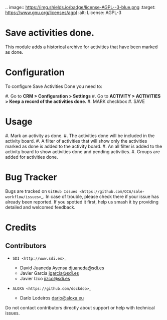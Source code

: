 
.. image:: https://img.shields.io/badge/license-AGPL--3-blue.png
   :target: https://www.gnu.org/licenses/agpl
   :alt: License: AGPL-3

Save activities done.
=====================

This module adds a historical archive for activities that have been marked as done.


Configuration
=============

To configure Save Activities Done you need to:

#. Go to **CRM > Configuration > Settings**
#. Go to **ACTIVITY > ACTIVITIES > Keep a record of the activities done.**
#. MARK checkbox
#. SAVE


Usage
=====

#. Mark an activity as done.
#. The activities done will be included in the activity board.
#. A filter of activities that will show only the activities marked as done is added to the activity board.
#. An all filter is added to the activity board to show activities done and pending activities.
#. Groups are added for activities done.



Bug Tracker
===========

Bugs are tracked on `GitHub Issues
<https://github.com/OCA/sale-workflow/issues>`_. In case of trouble, please
check there if your issue has already been reported. If you spotted it first,
help us smash it by providing detailed and welcomed feedback.


Credits
=======


Contributors
------------

* `SDI <http://www.sdi.es>`_

  * David Juaneda Ayensa <djuaneda@sdi.es>
  * Javier Garcia <jgarcia@sdi.es>
  * Javier Izco <jizco@sdi.es>

* `ALOXA <https://github.com/dockdoo>`_

  * Darío Lodeiros <dario@aloxa.eu>

Do not contact contributors directly about support or help with technical issues.

